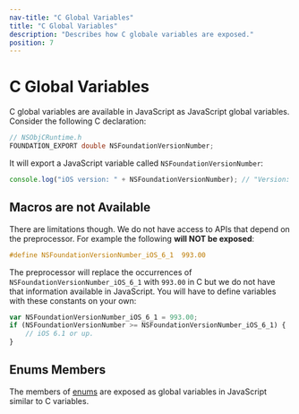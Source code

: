 ```yaml
---
nav-title: "C Global Variables"
title: "C Global Variables"
description: "Describes how C globale variables are exposed."
position: 7
---
```


# C Global Variables
C global variables are available in JavaScript as JavaScript global variables.
Consider the following C declaration:
```objective-c
// NSObjCRuntime.h
FOUNDATION_EXPORT double NSFoundationVersionNumber;
```

It will export a JavaScript variable called `NSFoundationVersionNumber`:
```javascript
console.log("iOS version: " + NSFoundationVersionNumber); // "Version: 1141.1", the version number will differ
```

## Macros are not Available
There are limitations though. We do not have access to APIs that depend on the preprocessor. For example the following **will NOT be exposed**:
```objective-c
#define NSFoundationVersionNumber_iOS_6_1  993.00
```

The preprocessor will replace the occurrences of `NSFoundationVersionNumber_iOS_6_1` with `993.00` in C but we do not have that information available in JavaScript. You will have to define variables with these constants on your own:
```javascript
var NSFoundationVersionNumber_iOS_6_1 = 993.00;
if (NSFoundationVersionNumber >= NSFoundationVersionNumber_iOS_6_1) {
    // iOS 6.1 or up.
}
```

## Enums Members
The members of [enums](C-Enums.md) are exposed as global variables in JavaScript similar to C variables.
